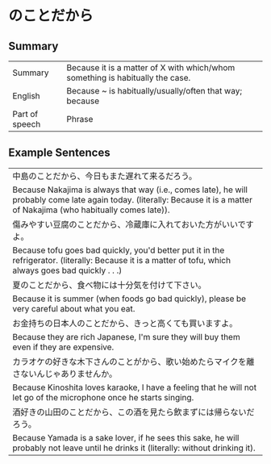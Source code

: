 # のことだから

## Summary

<table><tr>   <td>Summary</td>   <td>Because it is a matter of X with which/whom something is habitually the case.</td></tr><tr>   <td>English</td>   <td>Because ~ is habitually/usually/often that way; because</td></tr><tr>   <td>Part of speech</td>   <td>Phrase</td></tr></table>

## Example Sentences

<table><tr><td>中島のことだから、今日もまた遅れて来るだろう。</td></tr><tr><td>Because Nakajima is always that way (i.e., comes late), he will probably come late again today. (literally: Because it is a matter of Nakajima (who habitually comes late)).</td></tr><tr><td>傷みやすい豆腐のことだから、冷蔵庫に入れておいた方がいいですよ。</td></tr><tr><td>Because tofu goes bad quickly, you'd better put it in the refrigerator. (literally: Because it is a matter of tofu, which always goes bad quickly . . .)</td></tr><tr><td>夏のことだから、食べ物には十分気を付けて下さい。</td></tr><tr><td>Because it is summer (when foods go bad quickly), please be very careful about what you eat.</td></tr><tr><td>お金持ちの日本人のことだから、きっと高くても買いますよ。</td></tr><tr><td>Because they are rich Japanese, I'm sure they will buy them even if they are expensive.</td></tr><tr><td>カラオケの好きな木下さんのことがから、歌い始めたらマイクを離さないんじゃありませんか。</td></tr><tr><td>Because Kinoshita loves karaoke, I have a feeling that he will not let go of the microphone once he starts singing.</td></tr><tr><td>酒好きの山田のことだから、この酒を見たら飲まずには帰らないだろう。</td></tr><tr><td>Because Yamada is a sake lover, if he sees this sake, he will probably not leave until he drinks it (literally: without drinking it).</td></tr></table>

